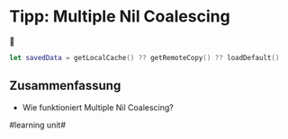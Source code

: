 # Tipp: Multiple Nil Coalescing
🫙

```swift
let savedData = getLocalCache() ?? getRemoteCopy() ?? loadDefault()
```


## Zusammenfassung
- Wie funktioniert Multiple Nil Coalescing?


#learning unit#